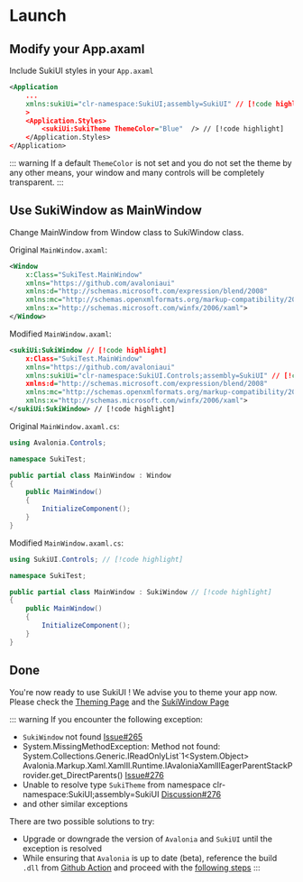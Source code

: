 # Launch

## Modify your App.axaml

Include SukiUI styles in your `App.axaml`

```xml
<Application
    ...
    xmlns:sukiUi="clr-namespace:SukiUI;assembly=SukiUI" // [!code highlight]
    >
    <Application.Styles>
        <sukiUi:SukiTheme ThemeColor="Blue"  /> // [!code highlight]
    </Application.Styles>
</Application>
```

::: warning
If a default `ThemeColor` is not set and you do not set the theme by any other means, your window and many controls will be completely transparent.
:::

## Use SukiWindow as MainWindow

Change MainWindow from Window class to SukiWindow class.

Original `MainWindow.axaml`:

```xml
<Window
    x:Class="SukiTest.MainWindow"
    xmlns="https://github.com/avaloniaui"
    xmlns:d="http://schemas.microsoft.com/expression/blend/2008"
    xmlns:mc="http://schemas.openxmlformats.org/markup-compatibility/2006"
    xmlns:x="http://schemas.microsoft.com/winfx/2006/xaml">
</Window>
```

Modified `MainWindow.axaml`: 

```xml
<sukiUi:SukiWindow // [!code highlight]
    x:Class="SukiTest.MainWindow"
    xmlns="https://github.com/avaloniaui"
    xmlns:sukiUi="clr-namespace:SukiUI.Controls;assembly=SukiUI" // [!code highlight]
    xmlns:d="http://schemas.microsoft.com/expression/blend/2008"
    xmlns:mc="http://schemas.openxmlformats.org/markup-compatibility/2006"
    xmlns:x="http://schemas.microsoft.com/winfx/2006/xaml">
</sukiUi:SukiWindow> // [!code highlight]
```

Original `MainWindow.axaml.cs`: 

```csharp
using Avalonia.Controls;

namespace SukiTest;

public partial class MainWindow : Window
{
    public MainWindow()
    {
        InitializeComponent();
    }
}
```

Modified `MainWindow.axaml.cs`: 


```csharp
using SukiUI.Controls; // [!code highlight]

namespace SukiTest;

public partial class MainWindow : SukiWindow // [!code highlight]
{
    public MainWindow()
    {
        InitializeComponent();
    }
}
```

## Done

You're now ready to use SukiUI ! We advise you to theme your app now. Please check the [Theming Page](https://kikipoulet.github.io/SukiUI/documentation/theming/basic.html) and the [SukiWindow Page](https://kikipoulet.github.io/SukiUI/documentation/controls/layout/sukiwindow.html)




::: warning
If you encounter the following exception:
- `SukiWindow` not found [Issue#265](https://github.com/kikipoulet/SukiUI/issues/265)
- System.MissingMethodException: Method not found: System.Collections.Generic.IReadOnlyList`1<System.Object> Avalonia.Markup.Xaml.XamlIl.Runtime.IAvaloniaXamlIlEagerParentStackProvider.get_DirectParents() [Issue#276](https://github.com/kikipoulet/SukiUI/issues/276)
- Unable to resolve type `SukiTheme` from namespace clr-namespace:SukiUI;assembly=SukiUI [Discussion#276](https://github.com/kikipoulet/SukiUI/discussions/278)
- and other similar exceptions

There are two possible solutions to try:
- Upgrade or downgrade the version of `Avalonia` and `SukiUI` until the exception is resolved
- While ensuring that `Avalonia` is up to date (beta), reference the build `.dll` from [Github Action](https://github.com/kikipoulet/SukiUI/actions/workflows/build.yml) and proceed with the [following steps](/documentation/getting-started/installation#via-github-action)
:::
